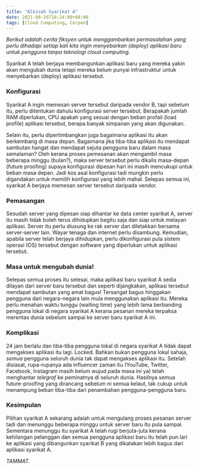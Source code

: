 ```yaml
---
title: "Alkisah Syarikat A"
date: 2021-08-26T18:24:00+08:00
tags: [Cloud Computing, Cerpen]
---
```


*Berikut adalah cerita fiksyen untuk menggambarkan permasalahan yang perlu dihadapi setiap kali kita ingin menyebarkan (deploy) aplikasi baru untuk pengguna tanpa teknologi cloud computing.*

Syarikat A telah berjaya membangunkan aplikasi baru yang mereka yakin akan mengubah dunia tetapi mereka belum punyai infrastruktur untuk menyebarkan (deploy) aplikasi tersebut.

### Konfigurasi

Syarikat A ingin memesan server tersebut daripada vendor B, tapi sebelum itu, perlu ditentukan dahulu konfigurasi server tersebut. Berapakah jumlah RAM diperlukan, CPU apakah yang sesuai dengan beban profail (load profile) aplikasi tersebut, berapa banyak simpanan yang akan digunakan.

Selain itu, perlu dipertimbangkan juga bagaimana aplikasi itu akan berkembang di masa depan. Bagaimana jika tiba-tiba aplikasi itu mendapat sambutan hangat dan mendapat sejuta pengguna baru dalam masa semalaman? Oleh kerana proses pemesanan akan mengambil masa beberapa minggu (bulan?), maka server tersebut perlu dikalis masa-depan (future proofing) supaya konfigurasi dipesan hari ini masih mencukupi untuk beban masa depan. Jadi kos asal konfigurasi tadi mungkin perlu digandakan untuk memilih konfigurasi yang lebih mahal. Selepas semua ini, syarikat A berjaya memesan server tersebut daripada vendor.

### Pemasangan

Sesudah server yang dipesan siap dihantar ke data center syarikat A, server itu masih tidak boleh terus dihidupkan begitu saja dan siap untuk melayan aplikasi. Server itu perlu diusung ke rak server dan diletakkan bersama server-server lain. Wayar tenaga dan internet perlu disambung. Kemudian, apabila server telah berjaya dihidupkan, perlu dikonfigurasi pula sistem operasi (OS) tersebut dengan software yang diperlukan untuk aplikasi tersebut.

### Masa untuk mengubah dunia!

Selepas semua proses itu selesai, maka aplikasi baru syarikat A sedia dilayan dari server baru tersebut dan seperti dijangkakan, aplikasi tersebut mendapat sambutan yang amat bagus! Tersangat bagus hinggakan pengguna dari negara-negara lain mula menggunakan aplikasi itu. Mereka perlu menahan waktu tunggu (waiting time) yang lebih lama berbanding pengguna lokal di negara syarikat A kerana pesanan mereka terpaksa merentas dunia sebelum sampai ke server baru syarikat A ini.

### Komplikasi

24 jam berlalu dan tiba-tiba pengguna lokal di negara syarikat A tidak dapat mengakses aplikasi itu lagi. Locked. Bahkan bukan pengguna lokal sahaja, *semua* pengguna seluruh dunia tak dapat mengakses aplikasi itu. Setelah disiasat, rupa-rupanya ada influencer zaman itu (YouTube, Twitter, Facebook, Instagram masih belum wujud pada masa ini ya) telah menghantar *telegraf* ke peminatnya di seluruh dunia. Hasilnya semua future-proofing yang dirancang sebelum ni semua kelaut, tak cukup untuk menampung beban tiba-tiba dari penambahan pengguna-pengguna baru.

### Kesimpulan

Pilihan syarikat A sekarang adalah untuk mengulang proses pesanan server tadi dan menunggu beberapa minggu untuk server baru itu pula sampai. Sementara menunggu itu syarikat A telah rugi berjuta-juta kerana kehilangan pelanggan dan semua pengguna aplikasi baru itu telah pun lari ke aplikasi yang dibangunkan syarikat B yang dikatakan lebih bagus dari aplikasi syarikat A.

*TAMMAT.*
